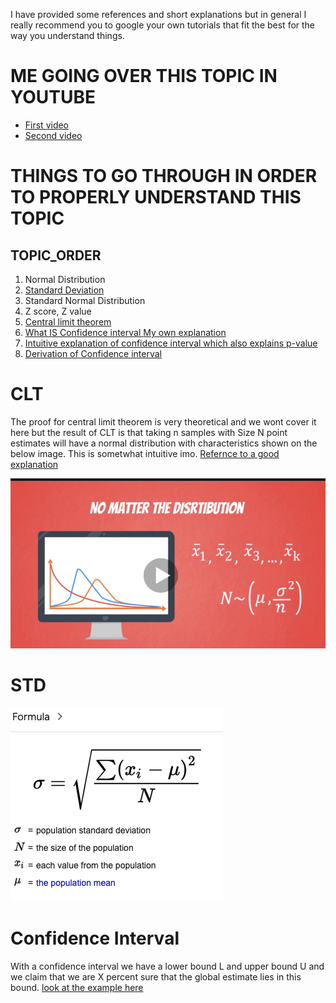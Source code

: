 I have provided some references and short explanations but in general I really recommend you to google your own tutorials that fit the best for the way you understand things. 

# ME GOING OVER THIS TOPIC IN YOUTUBE

+ [First video](https://www.youtube.com/watch?v=yO8x4eyEp6o)
+ [Second video](https://www.youtube.com/watch?v=xIB3rAoWSbE)

# THINGS TO GO THROUGH IN ORDER TO PROPERLY UNDERSTAND THIS TOPIC

## TOPIC_ORDER 

1. Normal Distribution
2. [Standard Deviation](#std)
3. Standard Normal Distribution 
4. Z score, Z value 
5. [Central limit theorem](#clt)
6. [What IS Confidence interval ](https://www.mathsisfun.com/data/confidence-interval.html) [My own explanation](#confidence-interval)
7. [Intuitive explanation of confidence interval which also explains p-value](https://www.youtube.com/watch?v=TqOeMYtOc1w)
8. [Derivation of Confidence interval](https://online.stat.psu.edu/stat415/lesson/2)
# CLT

The proof for central limit theorem is very theoretical and we wont cover it here but the result of CLT is that
taking n samples with Size N point estimates will have a normal distribution with characteristics shown on the below image. This is sometwhat intuitive imo. [Refernce to a good explanation](https://sphweb.bumc.bu.edu/otlt/MPH-Modules/BS/BS704_Probability/BS704_Probability12.html#:~:text=The%20central%20limit%20theorem%20states,will%20be%20approximately%20normally%20distributed.)

![img](CLT.png)


# STD 

![img](STD.png)

# Confidence Interval

With a confidence interval we have a lower bound L and upper bound U and we claim that we are X percent sure that the global estimate lies in this bound. [look at the example here](https://www.mathsisfun.com/data/confidence-interval.html)
